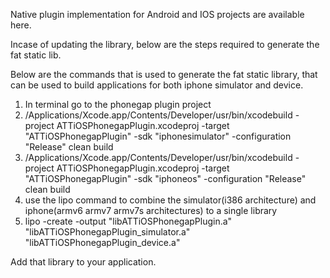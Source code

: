 Native plugin implementation for Android and IOS projects are available here.

Incase of updating the library, below are the steps required to generate the fat static lib.

Below are the commands that is used to generate the fat static library, that can be used
to build applications for both iphone simulator and device.

1. In terminal go to the phonegap plugin project
2. /Applications/Xcode.app/Contents/Developer/usr/bin/xcodebuild -project ATTiOSPhonegapPlugin.xcodeproj -target "ATTiOSPhonegapPlugin" -sdk "iphonesimulator" -configuration "Release" clean build
3. /Applications/Xcode.app/Contents/Developer/usr/bin/xcodebuild -project ATTiOSPhonegapPlugin.xcodeproj -target "ATTiOSPhonegapPlugin" -sdk "iphoneos" -configuration "Release" clean build
4. use the lipo command to combine the simulator(i386 architecture) and iphone(armv6 armv7 armv7s architectures) to a single library
5. lipo -create -output "libATTiOSPhonegapPlugin.a" "libATTiOSPhonegapPlugin_simulator.a" "libATTiOSPhonegapPlugin_device.a"

Add that library to your application.